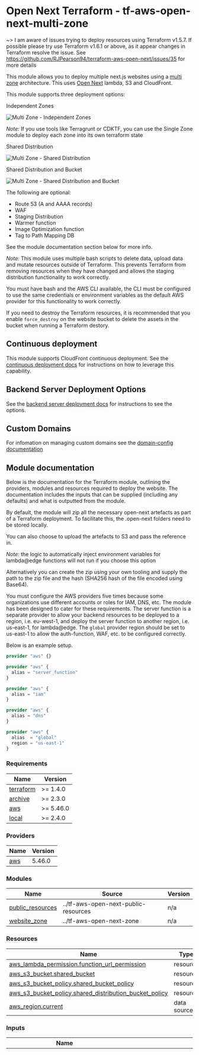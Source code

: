 # Open Next Terraform - tf-aws-open-next-multi-zone

~> I am aware of issues trying to deploy resources using Terraform v1.5.7. If possible please try use Terraform v1.6.1 or above, as it appear changes in Terraform resolve the issue. See https://github.com/RJPearson94/terraform-aws-open-next/issues/35 for more details

This module allows you to deploy multiple next.js websites using a [multi zone](https://nextjs.org/docs/pages/building-your-application/deploying/multi-zones) architecture. This uses [Open Next](https://github.com/serverless-stack/open-next) lambda, S3 and CloudFront.

This module supports three deployment options:

Independent Zones

![Multi Zone - Independent Zones](https://raw.githubusercontent.com/RJPearson94/terraform-aws-open-next/v3.4.1/docs/diagrams/Multi%20Zone%20-%20Independent%20Zones.png)

_Note:_ If you use tools like Terragrunt or CDKTF, you can use the Single Zone module to deploy each zone into its own terraform state

Shared Distribution

![Multi Zone - Shared Distribution](https://raw.githubusercontent.com/RJPearson94/terraform-aws-open-next/v3.4.1/docs/diagrams/Multi%20Zone%20-%20Shared%20Distribution.png)

Shared Distribution and Bucket

![Multi Zone - Shared Distribution and Bucket](https://raw.githubusercontent.com/RJPearson94/terraform-aws-open-next/v3.4.1/docs/diagrams/Multi%20Zone%20-%20Shared%20Distribution%20and%20Bucket.png)

The following are optional:

- Route 53 (A and AAAA records)
- WAF
- Staging Distribution
- Warmer function
- Image Optimization function
- Tag to Path Mapping DB

See the module documentation section below for more info.

_Note:_ This module uses multiple bash scripts to delete data, upload data and mutate resources outside of Terraform. This prevents Terraform from removing resources when they have changed and allows the staging distribution functionality to work correctly.

You must have bash and the AWS CLI available, the CLI must be configured to use the same credentials or environment variables as the default AWS provider for this functionality to work correctly.

If you need to destroy the Terraform resources, it is recommended that you enable `force_destroy` on the website bucket to delete the assets in the bucket when running a Terraform destory.

## Continuous deployment

This module supports CloudFront continuous deployment. See the [continuous deployment docs](https://github.com/RJPearson94/terraform-aws-open-next/blob/v3.4.1/docs/continuous-deployments.md) for instructions on how to leverage this capability.

## Backend Server Deployment Options

See the [backend server deployment docs](https://github.com/RJPearson94/terraform-aws-open-next/blob/v3.4.1/docs/backend-server-deployments.md) for instructions to see the options.

## Custom Domains

For infomation on managing custom domains see the [domain-config documentation](https://github.com/RJPearson94/terraform-aws-open-next/blob/v3.4.1/docs/domain-config.md)

## Module documentation

Below is the documentation for the Terraform module, outlining the providers, modules and resources required to deploy the website. The documentation includes the inputs that can be supplied (including any defaults) and what is outputted from the module.

By default, the module will zip all the necessary open-next artefacts as part of a Terraform deployment. To facilitate this, the .open-next folders need to be stored locally.

You can also choose to upload the artefacts to S3 and pass the reference in.

_Note:_ the logic to automatically inject environment variables for lambda@edge functions will not run if you choose this option

Alternatively you can create the zip using your own tooling and supply the path to the zip file and the hash (SHA256 hash of the file encoded using Base64).

You must configure the AWS providers five times because some organizations use different accounts or roles for IAM, DNS, etc. The module has been designed to cater for these requirements. The server function is a separate provider to allow your backend resources to be deployed to a region, i.e. eu-west-1, and deploy the server function to another region, i.e. us-east-1, for lambda@edge. The `global` provider region should be set to us-east-1 to allow the auth-function, WAF, etc. to be configured correctly.

Below is an example setup.

```tf
provider "aws" {}

provider "aws" {
  alias = "server_function"
}

provider "aws" {
  alias = "iam"
}

provider "aws" {
  alias = "dns"
}

provider "aws" {
  alias  = "global"
  region = "us-east-1"
}
```

### Requirements

| Name | Version |
|------|---------|
| <a name="requirement_terraform"></a> [terraform](#requirement\_terraform) | >= 1.4.0 |
| <a name="requirement_archive"></a> [archive](#requirement\_archive) | >= 2.3.0 |
| <a name="requirement_aws"></a> [aws](#requirement\_aws) | >= 5.46.0 |
| <a name="requirement_local"></a> [local](#requirement\_local) | >= 2.4.0 |

### Providers

| Name | Version |
|------|---------|
| <a name="provider_aws"></a> [aws](#provider\_aws) | 5.46.0 |

### Modules

| Name | Source | Version |
|------|--------|---------|
| <a name="module_public_resources"></a> [public\_resources](#module\_public\_resources) | ../tf-aws-open-next-public-resources | n/a |
| <a name="module_website_zone"></a> [website\_zone](#module\_website\_zone) | ../tf-aws-open-next-zone | n/a |

### Resources

| Name | Type |
|------|------|
| [aws_lambda_permission.function_url_permission](https://registry.terraform.io/providers/hashicorp/aws/latest/docs/resources/lambda_permission) | resource |
| [aws_s3_bucket.shared_bucket](https://registry.terraform.io/providers/hashicorp/aws/latest/docs/resources/s3_bucket) | resource |
| [aws_s3_bucket_policy.shared_bucket_policy](https://registry.terraform.io/providers/hashicorp/aws/latest/docs/resources/s3_bucket_policy) | resource |
| [aws_s3_bucket_policy.shared_distribution_bucket_policy](https://registry.terraform.io/providers/hashicorp/aws/latest/docs/resources/s3_bucket_policy) | resource |
| [aws_region.current](https://registry.terraform.io/providers/hashicorp/aws/latest/docs/data-sources/region) | data source |

### Inputs

| Name | Description | Type | Default | Required |
|------|-------------|------|---------|:--------:|
| <a name="input_additional_server_functions"></a> [additional\_server\_functions](#input\_additional\_server\_functions) | Default configutation for all additional server functions with the ability to override the configuration per function.<br><br>This feature requires open next v3.<br><br>By default, the module will create a new zip from the server function code on disk. However, you can override this by supplying a zip file containing the lambda code with either a local reference or a reference to the zip in an S3 bucket.<br><br>Possible values for backend\_deployment\_type: <br>  - REGIONAL\_LAMBDA\_WITH\_AUTH\_LAMBDA<br>  - REGIONAL\_LAMBDA\_WITH\_OAC<br>  - REGIONAL\_LAMBDA\_WITH\_OAC\_AND\_ANY\_PRINCIPAL<br>  - REGIONAL\_LAMBDA<br><br>See https://github.com/RJPearson94/terraform-aws-open-next/blob/v3.1.0/docs/backend-server-deployments.md for a complete breakdown of the different backend options.<br><br>**NOTE:** This can be overridden for each zone | <pre>object({<br>    enable_streaming                 = optional(bool)<br>    runtime                          = optional(string, "nodejs20.x")<br>    backend_deployment_type          = optional(string, "REGIONAL_LAMBDA")<br>    timeout                          = optional(number, 10)<br>    memory_size                      = optional(number, 1024)<br>    function_architecture            = optional(string)<br>    layers                           = optional(list(string))<br>    additional_environment_variables = optional(map(string), {})<br>    iam_policies = optional(object({<br>      include_bucket_access             = optional(bool, false)<br>      include_revalidation_queue_access = optional(bool, false)<br>      include_tag_mapping_db_access     = optional(bool, false)<br>    }), {})<br>    additional_iam_policies = optional(list(object({<br>      name   = string,<br>      arn    = optional(string)<br>      policy = optional(string)<br>    })), [])<br>    vpc = optional(object({<br>      security_group_ids = list(string),<br>      subnet_ids         = list(string)<br>    }))<br>    iam = optional(object({<br>      path                 = optional(string)<br>      permissions_boundary = optional(string)<br>    }))<br>    logging_config = optional(object({<br>      log_format            = optional(string)<br>      application_log_level = optional(string)<br>      system_log_level      = optional(string)<br>    }))<br>    cloudwatch_log = optional(object({<br>      deployment        = optional(string)<br>      retention_in_days = optional(number)<br>      name              = optional(string)<br>      log_group_class   = optional(string)<br>      skip_destroy      = optional(bool)<br>    }))<br>    origin_timeouts = optional(object({<br>      keepalive_timeout   = optional(number)<br>      read_timeout        = optional(number)<br>      connection_attempts = optional(number)<br>      connection_timeout  = optional(number)<br>    }))<br>    xray_tracing = optional(object({<br>      enable = optional(bool, false),<br>      mode   = optional(string, "Active")<br>    }))<br>    timeouts = optional(object({<br>      create = optional(string)<br>      update = optional(string)<br>      delete = optional(string)<br>    }), {})<br>    function_overrides = optional(map(object({<br>      function_code = optional(object({<br>        handler = optional(string, "index.handler")<br>        zip = optional(object({<br>          path = string<br>          hash = string<br>        }))<br>        s3 = optional(object({<br>          bucket         = string<br>          key            = string<br>          object_version = optional(string)<br>        }))<br>      }))<br>      enable_streaming                 = optional(bool)<br>      runtime                          = optional(string, "nodejs20.x")<br>      backend_deployment_type          = optional(string, "REGIONAL_LAMBDA")<br>      timeout                          = optional(number, 10)<br>      memory_size                      = optional(number, 1024)<br>      function_architecture            = optional(string)<br>      layers                           = optional(list(string))<br>      additional_environment_variables = optional(map(string), {})<br>      iam_policies = optional(object({<br>        include_bucket_access             = optional(bool, false)<br>        include_revalidation_queue_access = optional(bool, false)<br>        include_tag_mapping_db_access     = optional(bool, false)<br>      }), {})<br>      additional_iam_policies = optional(list(object({<br>        name   = string,<br>        arn    = optional(string)<br>        policy = optional(string)<br>      })), [])<br>      vpc = optional(object({<br>        security_group_ids = list(string),<br>        subnet_ids         = list(string)<br>      }))<br>      iam = optional(object({<br>        path                 = optional(string)<br>        permissions_boundary = optional(string)<br>      }))<br>      logging_config = optional(object({<br>        log_format            = optional(string)<br>        application_log_level = optional(string)<br>        system_log_level      = optional(string)<br>      }))<br>      cloudwatch_log = optional(object({<br>        deployment        = optional(string)<br>        retention_in_days = optional(number)<br>        name              = optional(string)<br>        log_group_class   = optional(string)<br>        skip_destroy      = optional(bool)<br>      }))<br>      origin_timeouts = optional(object({<br>        keepalive_timeout   = optional(number)<br>        read_timeout        = optional(number)<br>        connection_attempts = optional(number)<br>        connection_timeout  = optional(number)<br>      }))<br>      xray_tracing = optional(object({<br>        enable = optional(bool, false),<br>        mode   = optional(string, "Active")<br>      }))<br>      timeouts = optional(object({<br>        create = optional(string)<br>        update = optional(string)<br>        delete = optional(string)<br>      }), {})<br>    })), {})<br>  })</pre> | `{}` | no |
| <a name="input_aliases"></a> [aliases](#input\_aliases) | The production and staging aliases to use. This can be overridden for each zone | <pre>object({<br>    production = string<br>    staging    = string<br>  })</pre> | `null` | no |
| <a name="input_behaviours"></a> [behaviours](#input\_behaviours) | Override the default behaviour config. When the deployment is set to 'INDEPENDENT\_ZONES' this can be overridden for each zone. If deployment is 'SHARED\_DISTRIBUTION' or 'SHARED\_DISTRIBUTION\_AND\_BUCKET' this configuration is used | <pre>object({<br>    custom_error_responses = optional(object({<br>      path_overrides = optional(map(object({<br>        allowed_methods            = optional(list(string))<br>        cached_methods             = optional(list(string))<br>        cache_policy_id            = optional(string)<br>        origin_request_policy_id   = optional(string)<br>        response_headers_policy_id = optional(string)<br>        compress                   = optional(bool)<br>        viewer_protocol_policy     = optional(string)<br>        viewer_request = optional(object({<br>          type         = string<br>          arn          = string<br>          include_body = optional(bool)<br>        }))<br>        viewer_response = optional(object({<br>          type = string<br>          arn  = string<br>        }))<br>        origin_request = optional(object({<br>          arn          = string<br>          include_body = bool<br>        }))<br>        origin_response = optional(object({<br>          arn = string<br>        }))<br>      })))<br>      allowed_methods            = optional(list(string))<br>      cached_methods             = optional(list(string))<br>      cache_policy_id            = optional(string)<br>      origin_request_policy_id   = optional(string)<br>      response_headers_policy_id = optional(string)<br>      compress                   = optional(bool)<br>      viewer_protocol_policy     = optional(string)<br>      viewer_request = optional(object({<br>        type         = string<br>        arn          = string<br>        include_body = optional(bool)<br>      }))<br>      viewer_response = optional(object({<br>        type = string<br>        arn  = string<br>      }))<br>      origin_request = optional(object({<br>        type         = string<br>        arn          = string<br>        include_body = optional(bool)<br>      }))<br>      origin_response = optional(object({<br>        type = string<br>        arn  = string<br>      }))<br>    }))<br>    static_assets = optional(object({<br>      paths            = optional(list(string))<br>      additional_paths = optional(list(string))<br>      path_overrides = optional(map(object({<br>        allowed_methods            = optional(list(string))<br>        cached_methods             = optional(list(string))<br>        cache_policy_id            = optional(string)<br>        origin_request_policy_id   = optional(string)<br>        response_headers_policy_id = optional(string)<br>        compress                   = optional(bool)<br>        viewer_protocol_policy     = optional(string)<br>        viewer_request = optional(object({<br>          type         = string<br>          arn          = string<br>          include_body = optional(bool)<br>        }))<br>        viewer_response = optional(object({<br>          type = string<br>          arn  = string<br>        }))<br>        origin_request = optional(object({<br>          arn          = string<br>          include_body = bool<br>        }))<br>        origin_response = optional(object({<br>          arn = string<br>        }))<br>      })))<br>      allowed_methods            = optional(list(string))<br>      cached_methods             = optional(list(string))<br>      cache_policy_id            = optional(string)<br>      origin_request_policy_id   = optional(string)<br>      response_headers_policy_id = optional(string)<br>      compress                   = optional(bool)<br>      viewer_protocol_policy     = optional(string)<br>      viewer_request = optional(object({<br>        type         = string<br>        arn          = string<br>        include_body = optional(bool)<br>      }))<br>      viewer_response = optional(object({<br>        type = string<br>        arn  = string<br>      }))<br>      origin_request = optional(object({<br>        type         = string<br>        arn          = string<br>        include_body = optional(bool)<br>      }))<br>      origin_response = optional(object({<br>        type = string<br>        arn  = string<br>      }))<br>    }))<br>    server = optional(object({<br>      paths = optional(list(string))<br>      path_overrides = map(object({<br>        allowed_methods            = optional(list(string))<br>        cached_methods             = optional(list(string))<br>        cache_policy_id            = optional(string)<br>        origin_request_policy_id   = optional(string)<br>        response_headers_policy_id = optional(string)<br>        compress                   = optional(bool)<br>        viewer_protocol_policy     = optional(string)<br>        viewer_request = optional(object({<br>          type         = string<br>          arn          = string<br>          include_body = optional(bool)<br>        }))<br>        viewer_response = optional(object({<br>          type = string<br>          arn  = string<br>        }))<br>        origin_request = optional(object({<br>          arn          = string<br>          include_body = bool<br>        }))<br>        origin_response = optional(object({<br>          arn = string<br>        }))<br>      }))<br>      allowed_methods            = optional(list(string))<br>      cached_methods             = optional(list(string))<br>      cache_policy_id            = optional(string)<br>      origin_request_policy_id   = optional(string)<br>      response_headers_policy_id = optional(string)<br>      compress                   = optional(bool)<br>      viewer_protocol_policy     = optional(string)<br>      viewer_request = optional(object({<br>        type         = string<br>        arn          = string<br>        include_body = optional(bool)<br>      }))<br>      viewer_response = optional(object({<br>        type = string<br>        arn  = string<br>      }))<br>      origin_request = optional(object({<br>        type         = string<br>        arn          = string<br>        include_body = optional(bool)<br>      }))<br>      origin_response = optional(object({<br>        type = string<br>        arn  = string<br>      }))<br>    }))<br>    additional_origins = optional(map(object({<br>      paths = optional(list(string))<br>      path_overrides = optional(map(object({<br>        allowed_methods            = optional(list(string))<br>        cached_methods             = optional(list(string))<br>        cache_policy_id            = optional(string)<br>        origin_request_policy_id   = optional(string)<br>        response_headers_policy_id = optional(string)<br>        compress                   = optional(bool)<br>        viewer_protocol_policy     = optional(string)<br>        viewer_request = optional(object({<br>          type         = string<br>          arn          = string<br>          include_body = optional(bool)<br>        }))<br>        viewer_response = optional(object({<br>          type = string<br>          arn  = string<br>        }))<br>        origin_request = optional(object({<br>          arn          = string<br>          include_body = bool<br>        }))<br>        origin_response = optional(object({<br>          arn = string<br>        }))<br>      })))<br>      allowed_methods            = optional(list(string))<br>      cached_methods             = optional(list(string))<br>      cache_policy_id            = optional(string)<br>      origin_request_policy_id   = optional(string)<br>      response_headers_policy_id = optional(string)<br>      compress                   = optional(bool)<br>      viewer_protocol_policy     = optional(string)<br>      viewer_request = optional(object({<br>        type         = string<br>        arn          = string<br>        include_body = optional(bool)<br>      }))<br>      viewer_response = optional(object({<br>        type = string<br>        arn  = string<br>      }))<br>      origin_request = optional(object({<br>        type         = string<br>        arn          = string<br>        include_body = optional(bool)<br>      }))<br>      origin_response = optional(object({<br>        type = string<br>        arn  = string<br>      }))<br>    })), {})<br>    image_optimisation = optional(object({<br>      paths = optional(list(string))<br>      path_overrides = map(object({<br>        allowed_methods            = optional(list(string))<br>        cached_methods             = optional(list(string))<br>        cache_policy_id            = optional(string)<br>        origin_request_policy_id   = optional(string)<br>        response_headers_policy_id = optional(string)<br>        compress                   = optional(bool)<br>        viewer_protocol_policy     = optional(string)<br>        viewer_request = optional(object({<br>          type         = string<br>          arn          = string<br>          include_body = optional(bool)<br>        }))<br>        viewer_response = optional(object({<br>          type = string<br>          arn  = string<br>        }))<br>        origin_request = optional(object({<br>          arn          = string<br>          include_body = bool<br>        }))<br>        origin_response = optional(object({<br>          arn = string<br>        }))<br>      }))<br>      allowed_methods            = optional(list(string))<br>      cached_methods             = optional(list(string))<br>      cache_policy_id            = optional(string)<br>      origin_request_policy_id   = optional(string)<br>      response_headers_policy_id = optional(string)<br>      compress                   = optional(bool)<br>      viewer_protocol_policy     = optional(string)<br>      viewer_request = optional(object({<br>        type         = string<br>        arn          = string<br>        include_body = optional(bool)<br>      }))<br>      viewer_response = optional(object({<br>        type = string<br>        arn  = string<br>      }))<br>      origin_request = optional(object({<br>        type         = string<br>        arn          = string<br>        include_body = optional(bool)<br>      }))<br>      origin_response = optional(object({<br>        type = string<br>        arn  = string<br>      }))<br>    }))<br>  })</pre> | `{}` | no |
| <a name="input_cache_control_immutable_assets_regex"></a> [cache\_control\_immutable\_assets\_regex](#input\_cache\_control\_immutable\_assets\_regex) | Regex to set public,max-age=31536000,immutable on immutable resources. This can be overridden for each zone | `string` | `"^.*(\\.next)$"` | no |
| <a name="input_cloudwatch_log"></a> [cloudwatch\_log](#input\_cloudwatch\_log) | The default cloudwatch log group configuration. This can be overridden for each zone and each function""<br><br>Possible values for deployment:<br>  - PER\_FUNCTION (default)<br>  - SHARED\_PER\_ZONE<br>  - USE\_EXISTING<br><br>When deployment is set to `SHARED_PER_ZONE` or `USE_EXISTING`, name is mandatory.<br><br>For `SHARED_PER_ZONE`, the name will include the `aws/lambda` namespace and the supplied prefix and suffix<br>For `USE_EXISTING`, the name will represent the log group name (including prefix) | <pre>object({<br>    deployment        = optional(string, "PER_FUNCTION")<br>    retention_in_days = optional(number, 7)<br>    name              = optional(string)<br>    log_group_class   = optional(string)<br>    skip_destroy      = optional(bool)<br>  })</pre> | `{}` | no |
| <a name="input_content_types"></a> [content\_types](#input\_content\_types) | The MIME type mapping and default for artefacts generated by Open Next. This can be overridden for each zone | <pre>object({<br>    mapping = optional(map(string), {<br>      "svg"  = "image/svg+xml",<br>      "js"   = "application/javascript",<br>      "css"  = "text/css",<br>      "html" = "text/html"<br>    })<br>    default = optional(string, "binary/octet-stream")<br>  })</pre> | `{}` | no |
| <a name="input_continuous_deployment"></a> [continuous\_deployment](#input\_continuous\_deployment) | Configuration for continuous deployment config for CloudFront<br><br>When the deployment is set to 'INDEPENDENT\_ZONES' this can be overridden for each zone. If continuous deployment is enabled, updates to the origins, ordered\_cache\_behaviors and default\_cache\_behaviors are ignored<br><br>See https://github.com/RJPearson94/terraform-aws-open-next/blob/v3.1.0/docs/continuous-deployments.md for a complete breakdown of how to use continuous deployment. | <pre>object({<br>    use        = optional(bool, false)<br>    deployment = optional(string, "NONE")<br>    traffic_config = optional(object({<br>      header = optional(object({<br>        name  = string<br>        value = string<br>      }))<br>      weight = optional(object({<br>        percentage = number<br>        session_stickiness = optional(object({<br>          idle_ttl    = number<br>          maximum_ttl = number<br>        }))<br>      }))<br>    }))<br>  })</pre> | `{}` | no |
| <a name="input_custom_error_responses"></a> [custom\_error\_responses](#input\_custom\_error\_responses) | Allow custom error responses to be set on the distributions<br><br>When the deployment is set to 'INDEPENDENT\_ZONES' this can be overridden for each zone. If deployment is 'SHARED\_DISTRIBUTION' or 'SHARED\_DISTRIBUTION\_AND\_BUCKET' this configuration is used. If the deployment is 'SHARED\_DISTRIBUTION', the files are saved into the root zone bucket. If the deployment is 'SHARED\_DISTRIBUTION\_AND\_BUCKET' the files are saved in the shared bucket<br><br>**NOTE:** These custom error pages only apply to response codes from the origins. To configure custom error responses for status codes returned by WAF, please configure the custom error responses in WAF. | <pre>list(object({<br>    error_code            = string<br>    error_caching_min_ttl = optional(number)<br>    response_code         = optional(string)<br>    response_page = optional(object({<br>      source      = string<br>      path_prefix = string<br>    }))<br>  }))</pre> | `[]` | no |
| <a name="input_deployment"></a> [deployment](#input\_deployment) | The deployment model for the multi zone website<br><br>The possible values are:<br>- INDEPENDENT\_ZONES<br>- SHARED\_DISTRIBUTION<br>- SHARED\_DISTRIBUTION\_AND\_BUCKET<br><br>See https://github.com/RJPearson94/terraform-aws-open-next/tree/v3.1.0?tab=readme-ov-file#deployment-options for a complete breakdown of the different deployment options. | `string` | n/a | yes |
| <a name="input_distribution"></a> [distribution](#input\_distribution) | Configuration for the CloudFront distribution. <br><br>When the deployment is set to 'INDEPENDENT\_ZONES' this can be overridden for each zone. If deployment is 'SHARED\_DISTRIBUTION' or 'SHARED\_DISTRIBUTION\_AND\_BUCKET' this configuration is used<br><br>Possible values for deployment are:<br>- NONE<br>- CREATE<br><br>The module has a local copy of the x-forwarded host CloudFront function code by default. The code can be seen at https://github.com/RJPearson94/terraform-aws-open-next/blob/v3.1.0/modules/tf-aws-open-next-public-resources/code/xForwardedHost.js (open next v2) and https://github.com/RJPearson94/terraform-aws-open-next/blob/v3.1.0/modules/tf-aws-open-next-public-resources/code/cloudfrontFunctionOpenNextV3.js (open next v3). <br><br>This code can be overridden by passing in the javascript function as a string to the `code` argument under the `x_forwarded_host_function` object. An example can be seen below.<pre>x_forwarded_host_function = {<br>  code = "function handler(event) { var request = event.request; request.headers['x-forwarded-host'] = request.headers.host; return request; }"<br>}</pre>The auth function is deployed if the server function backend\_deployment\_type is set to EDGE\_LAMBDA.<br><br>The module has a local copy of the auth function code, which will be deployed by default. The code can be seen at https://github.com/RJPearson94/terraform-aws-open-next/blob/v3.1.0/modules/tf-aws-open-next-public-resources/code/auth/index.js. You can override this to supplying a zip file containing the lambda code with either a local reference or a reference to the zip in an S3 bucket.<br><br>Possible values for the auth\_function deployment are:<br>- NONE <br>- USE\_EXISTING<br>- CREATE<br>- DETACH<br><br>The auth function arn is mandatory when deployment is set to `USE_EXISTING`.<br><br>When migrating from using the auth function to either public cloud functions or to using OAC, you should set the deployment on the auth\_function to CREATE, then apply the changes. Then, you can set deployment to false in a subsequent change to clean up the function.<br><br>If you run the server function as a lambda@edge, you should increase the deletion timeout to 2 hours `120m`. As the lambda service needs to wait for the replicas to be removed, this often exceeds the default 10-minute deletion timeout. This extended timeout allows Terraform to poll for longer and should help mitigate Terraform failures; an example Terraform configuration can be seen below.<pre>auth_function = {<br>  timeouts = {<br>    delete = "120m"<br>  }<br>}</pre>As lambda@edge doesn't support environment variables, the environment variables are injected into the source code before the zip is generated. <br>**NOTE:** If the lambda function code is supplied as a zip or via an S3 reference, this code modification will not occur<br><br>Terraform does not manage cloudwatch log groups for the auth function; the lambda service creates the log group when the function runs in each region.<br><br>CloudFront supports Origin Access Control (OAC) for lambda URLs. The possible values for the deployment options are:<br>- NONE<br>- CREATE<br><br>**NOTE:** If the server function or image optimisation function backend deployment types use OAC, then the OAC will be created.<br><br>As there is a limit on the number of cache policies associated with an AWS account, you can either configure the module to create the cache policy or use an existing one. The possible values for the cache policy deployment are:<br>- USE\_EXISTING<br>- CREATE<br><br>If cache policy deployment is set to `USE_EXISTING`, then ID, is a required field.<br><br>**WARNING:** The distribution is fundamental to the architecture, and the module is optional to facilitate sharing a distribution for multi-zone deployments and to support edge cases not supported by the module. With that said, it is not recommended to supply a distribution. | <pre>object({<br>    deployment   = optional(string, "CREATE")<br>    enabled      = optional(bool, true)<br>    ipv6_enabled = optional(bool, true)<br>    http_version = optional(string, "http2")<br>    price_class  = optional(string, "PriceClass_100")<br>    geo_restrictions = optional(object({<br>      type      = optional(string, "none"),<br>      locations = optional(list(string), [])<br>    }), {})<br>    x_forwarded_host_function = optional(object({<br>      runtime = optional(string)<br>      code    = optional(string)<br>    }), {})<br>    auth_function = optional(object({<br>      deployment    = optional(string, "NONE")<br>      qualified_arn = optional(string)<br>      function_code = optional(object({<br>        handler = optional(string, "index.handler")<br>        zip = optional(object({<br>          path = string<br>          hash = string<br>        }))<br>        s3 = optional(object({<br>          bucket         = string<br>          key            = string<br>          object_version = optional(string)<br>        }))<br>      }))<br>      runtime     = optional(string, "nodejs20.x")<br>      timeout     = optional(number, 10)<br>      memory_size = optional(number, 256)<br>      additional_iam_policies = optional(list(object({<br>        name   = string,<br>        arn    = optional(string)<br>        policy = optional(string)<br>      })), [])<br>      iam = optional(object({<br>        path                 = optional(string)<br>        permissions_boundary = optional(string)<br>      }))<br>      timeouts = optional(object({<br>        create = optional(string)<br>        update = optional(string)<br>        delete = optional(string)<br>      }), {})<br>    }), {})<br>    lambda_url_oac = optional(object({<br>      deployment = optional(string, "NONE")<br>    }), {})<br>    cache_policy = optional(object({<br>      deployment                    = optional(string, "CREATE")<br>      id                            = optional(string)<br>      default_ttl                   = optional(number, 0)<br>      max_ttl                       = optional(number, 31536000)<br>      min_ttl                       = optional(number, 0)<br>      cookie_behavior               = optional(string, "all")<br>      header_behavior               = optional(string, "whitelist")<br>      header_items                  = optional(list(string))<br>      query_string_behavior         = optional(string, "all")<br>      enable_accept_encoding_brotli = optional(bool)<br>      enable_accept_encoding_gzip   = optional(bool)<br>    }), {})<br>    response_headers = optional(object({<br>      deployment = optional(string, "NONE") # NONE, CREATE or USE_EXISTING<br>      id         = optional(string)<br>      cors_config = optional(object({<br>        access_control_allow_credentials = bool<br>        access_control_allow_headers     = list(string)<br>        access_control_allow_methods     = list(string)<br>        access_control_allow_origins     = list(string)<br>        access_control_expose_headers    = optional(list(string), [])<br>        access_control_max_age_seconds   = optional(number)<br>        origin_override                  = bool<br>      }))<br>      custom_headers_config = optional(list(object({<br>        header   = string<br>        override = bool<br>        value    = string<br>      })), [])<br>      remove_headers = optional(list(string), [])<br>      security_headers_config = optional(object({<br>        content_security_policy = optional(object({<br>          policy   = string<br>          override = bool<br>        }))<br>        content_type_options = optional(object({<br>          override = bool<br>        }))<br>        frame_options = optional(object({<br>          frame_option = string<br>          override     = bool<br>        }))<br>        referrer_policy = optional(object({<br>          override = bool<br>          policy   = string<br>        }))<br>        strict_transport_security = optional(object({<br>          max_age            = number<br>          include_subdomains = optional(bool)<br>          override           = bool<br>          preload            = optional(bool)<br>        }))<br>        xss_protection = optional(object({<br>          mode_block = optional(bool)<br>          override   = bool<br>          protection = bool<br>          report_uri = optional(string)<br>        }))<br>      }))<br>      server_timing_headers_config = optional(object({<br>        enabled       = bool<br>        sampling_rate = number<br>      }))<br>    }), {})<br>  })</pre> | `{}` | no |
| <a name="input_domain_config"></a> [domain\_config](#input\_domain\_config) | Configuration for CloudFront distribution domain<br><br>When the deployment is set to 'INDEPENDENT\_ZONES' this can be overridden for each zone. If deployment is 'SHARED\_DISTRIBUTION' or 'SHARED\_DISTRIBUTION\_AND\_BUCKET' this configuration is used<br><br>See https://github.com/RJPearson94/terraform-aws-open-next/blob/v3.1.0/docs/domain-config.md for a complete breakdown of the different domain configuration options. | <pre>object({<br>    evaluate_target_health = optional(bool, true)<br>    include_www            = optional(bool, false)<br>    sub_domain             = optional(string)<br>    hosted_zones = list(object({<br>      name         = string<br>      id           = optional(string)<br>      private_zone = optional(bool, false)<br>    }))<br>    create_route53_entries         = optional(bool, true)<br>    route53_record_allow_overwrite = optional(bool, true)<br>    viewer_certificate = optional(object({<br>      acm_certificate_arn      = string<br>      ssl_support_method       = optional(string, "sni-only")<br>      minimum_protocol_version = optional(string, "TLSv1.2_2021")<br>    }))<br>  })</pre> | `null` | no |
| <a name="input_edge_functions"></a> [edge\_functions](#input\_edge\_functions) | Default configutation for all edge functions with the ability to override the configuration per edge function<br><br>By default, the module will create a new zip from the edge function code on disk. However, you can override this by supplying a zip file containing the lambda code with either a local reference or a reference to the zip in an S3 bucket.<br><br>This feature requires open next v3.<br><br>**NOTE:** Terraform does not manage cloudwatch log groups; instead, the lambda service creates the log group when the function runs in each region.<br><br>The module `OPEN_NEXT_ORIGIN` environment variable for each edge function, as per the [open next documentation for middleware](https://open-next.js.org/inner_workings/components/middleware#special-overrides). You have the ability to remove this environment variable by setting the `include_open_next_origin_env_variable` to `false` or override this value by setting an environment variable with the same name via the `additional_environment_variables` attribute.<br><br>You should increase the deletion timeout to 2 hours `120m`. As the lambda service needs to wait for the replicas to be removed, this often exceeds the default 10-minute deletion timeout. This extended timeout allows Terraform to poll for longer and should help mitigate Terraform failures; an example Terraform configuration can be seen below.<pre>timeouts = {<br>  delete = "120m"<br>}</pre>As lambda@edge doesn't support environment variables, the environment variables are injected into the source code before the zip is generated.<br>**NOTE:** If the lambda function code is supplied as a zip or via an S3 reference, this code modification will not occur<br><br>**NOTE:** This can be overridden for each zone | <pre>object({<br>    runtime                               = optional(string, "nodejs20.x")<br>    timeout                               = optional(number, 10)<br>    memory_size                           = optional(number, 512)<br>    include_open_next_origin_env_variable = optional(bool, true)<br>    additional_environment_variables      = optional(map(string), {})<br>    additional_iam_policies = optional(list(object({<br>      name   = string,<br>      arn    = optional(string)<br>      policy = optional(string)<br>    })), [])<br>    iam = optional(object({<br>      path                 = optional(string)<br>      permissions_boundary = optional(string)<br>    }))<br>    timeouts = optional(object({<br>      create = optional(string)<br>      update = optional(string)<br>      delete = optional(string)<br>    }), {})<br>    function_overrides = optional(map(object({<br>      function_code = optional(object({<br>        handler = optional(string, "handler.handler")<br>        zip = optional(object({<br>          path = string<br>          hash = string<br>        }))<br>        s3 = optional(object({<br>          bucket         = string<br>          key            = string<br>          object_version = optional(string)<br>        }))<br>      }))<br>      runtime                               = optional(string, "nodejs20.x")<br>      timeout                               = optional(number, 10)<br>      memory_size                           = optional(number, 512)<br>      include_open_next_origin_env_variable = optional(bool, true)<br>      additional_environment_variables      = optional(map(string), {})<br>      additional_iam_policies = optional(list(object({<br>        name   = string,<br>        arn    = optional(string)<br>        policy = optional(string)<br>      })), [])<br>      iam = optional(object({<br>        path                 = optional(string)<br>        permissions_boundary = optional(string)<br>      }))<br>      timeouts = optional(object({<br>        create = optional(string)<br>        update = optional(string)<br>        delete = optional(string)<br>      }), {})<br>    })), {})<br>  })</pre> | `{}` | no |
| <a name="input_function_architecture"></a> [function\_architecture](#input\_function\_architecture) | The default instruction set architecture for the lambda functions. This can be overridden for each zone and each function | `string` | `"arm64"` | no |
| <a name="input_iam"></a> [iam](#input\_iam) | The default IAM configuration. This can be overridden for each zone and each function | <pre>object({<br>    path                 = optional(string, "/")<br>    permissions_boundary = optional(string)<br>  })</pre> | `{}` | no |
| <a name="input_image_optimisation_function"></a> [image\_optimisation\_function](#input\_image\_optimisation\_function) | Configuration for the image optimisation function.<br><br>By default, the module will create a new zip from the image optimisation function code on disk. However, you can override this by supplying a zip file containing the lambda code with either a local reference or a reference to the zip in an S3 bucket.<br><br>Possible values for backend\_deployment\_type: <br>  - REGIONAL\_LAMBDA\_WITH\_AUTH\_LAMBDA<br>  - REGIONAL\_LAMBDA\_WITH\_OAC<br>  - REGIONAL\_LAMBDA\_WITH\_OAC\_AND\_ANY\_PRINCIPAL<br>  - REGIONAL\_LAMBDA<br><br>See https://github.com/RJPearson94/terraform-aws-open-next/blob/v3.1.0/docs/backend-server-deployments.md for a complete breakdown of the different backend options.<br><br>If you do not want to provision the image optimisation function, you can set `create` to false.<br><br>**NOTE:** This can be overridden for each zone | <pre>object({<br>    create = optional(bool, true)<br>    function_code = optional(object({<br>      handler = optional(string, "index.handler")<br>      zip = optional(object({<br>        path = string<br>        hash = string<br>      }))<br>      s3 = optional(object({<br>        bucket         = string<br>        key            = string<br>        object_version = optional(string)<br>      }))<br>    }))<br>    runtime                          = optional(string, "nodejs20.x")<br>    backend_deployment_type          = optional(string, "REGIONAL_LAMBDA")<br>    timeout                          = optional(number, 25)<br>    memory_size                      = optional(number, 1536)<br>    layers                           = optional(list(string))<br>    additional_environment_variables = optional(map(string), {})<br>    function_architecture            = optional(string)<br>    static_image_optimisation        = optional(bool, false)<br>    additional_iam_policies = optional(list(object({<br>      name   = string,<br>      arn    = optional(string)<br>      policy = optional(string)<br>    })), [])<br>    vpc = optional(object({<br>      security_group_ids = list(string),<br>      subnet_ids         = list(string)<br>    }))<br>    iam = optional(object({<br>      path                 = optional(string)<br>      permissions_boundary = optional(string)<br>    }))<br>    logging_config = optional(object({<br>      log_format            = optional(string)<br>      application_log_level = optional(string)<br>      system_log_level      = optional(string)<br>    }))<br>    cloudwatch_log = optional(object({<br>      deployment        = optional(string)<br>      retention_in_days = optional(number)<br>      name              = optional(string)<br>      log_group_class   = optional(string)<br>      skip_destroy      = optional(bool)<br>    }))<br>    origin_timeouts = optional(object({<br>      keepalive_timeout   = optional(number)<br>      read_timeout        = optional(number)<br>      connection_attempts = optional(number)<br>      connection_timeout  = optional(number)<br>    }))<br>    xray_tracing = optional(object({<br>      enable = optional(bool, false),<br>      mode   = optional(string, "Active")<br>    }))<br>    timeouts = optional(object({<br>      create = optional(string)<br>      update = optional(string)<br>      delete = optional(string)<br>    }), {})<br>  })</pre> | `{}` | no |
| <a name="input_layers"></a> [layers](#input\_layers) | The default layers that is applied to all regional functions. This can be overridden for each function. | `list(string)` | `null` | no |
| <a name="input_logging_config"></a> [logging\_config](#input\_logging\_config) | The default function logging configuration. The log group is determined by the cloudwatch\_log variable. This can be overridden for each zone and each function | <pre>object({<br>    log_format            = optional(string)<br>    application_log_level = optional(string)<br>    system_log_level      = optional(string)<br>  })</pre> | `null` | no |
| <a name="input_open_next_version"></a> [open\_next\_version](#input\_open\_next\_version) | The version of open next that is used | `string` | `"v2.x.x"` | no |
| <a name="input_origin_timeouts"></a> [origin\_timeouts](#input\_origin\_timeouts) | The default CloudFront origin timeout settings. This can be overridden for each function that is connected as an origin on the CloudFront distribution i.e. not edge functions. | <pre>object({<br>    keepalive_timeout   = optional(number)<br>    read_timeout        = optional(number)<br>    connection_attempts = optional(number)<br>    connection_timeout  = optional(number)<br>  })</pre> | `null` | no |
| <a name="input_prefix"></a> [prefix](#input\_prefix) | A prefix which will be attached to the resource name to ensure resources are random | `string` | `null` | no |
| <a name="input_prefix_path_overrides"></a> [prefix\_path\_overrides](#input\_prefix\_path\_overrides) | Whether to add the path to the path overrides. This can be overridden for each zone | `bool` | `true` | no |
| <a name="input_revalidation_function"></a> [revalidation\_function](#input\_revalidation\_function) | Configuration for the revalidation function.<br><br>By default, the module will create a new zip from the revalidation function code on disk. However, you can override this by supplying a zip file containing the lambda code with either a local reference or a reference to the zip in an S3 bucket.<br><br>This function is deployed to the region specified on the default AWS Terraform provider.<br><br>**NOTE:** This can be overridden for each zone | <pre>object({<br>    function_code = optional(object({<br>      handler = optional(string, "index.handler")<br>      zip = optional(object({<br>        path = string<br>        hash = string<br>      }))<br>      s3 = optional(object({<br>        bucket         = string<br>        key            = string<br>        object_version = optional(string)<br>      }))<br>    }))<br>    runtime                          = optional(string, "nodejs20.x")<br>    timeout                          = optional(number, 25)<br>    memory_size                      = optional(number, 1536)<br>    layers                           = optional(list(string))<br>    additional_environment_variables = optional(map(string), {})<br>    function_architecture            = optional(string)<br>    additional_iam_policies = optional(list(object({<br>      name   = string,<br>      arn    = optional(string)<br>      policy = optional(string)<br>    })), [])<br>    vpc = optional(object({<br>      security_group_ids = list(string),<br>      subnet_ids         = list(string)<br>    }))<br>    iam = optional(object({<br>      path                 = optional(string)<br>      permissions_boundary = optional(string)<br>    }))<br>    logging_config = optional(object({<br>      log_format            = optional(string)<br>      application_log_level = optional(string)<br>      system_log_level      = optional(string)<br>    }))<br>    cloudwatch_log = optional(object({<br>      deployment        = optional(string)<br>      retention_in_days = optional(number)<br>      name              = optional(string)<br>      log_group_class   = optional(string)<br>      skip_destroy      = optional(bool)<br>    }))<br>    xray_tracing = optional(object({<br>      enable = optional(bool, false),<br>      mode   = optional(string, "Active")<br>    }))<br>    timeouts = optional(object({<br>      create = optional(string)<br>      update = optional(string)<br>      delete = optional(string)<br>    }), {})<br>  })</pre> | `{}` | no |
| <a name="input_s3_exclusion_regex"></a> [s3\_exclusion\_regex](#input\_s3\_exclusion\_regex) | A regex of files to exclude from the s3 copy. his can be overridden for each zone | `string` | `null` | no |
| <a name="input_scripts"></a> [scripts](#input\_scripts) | Modify default script behaviours | <pre>object({<br>    interpreter                      = optional(string)<br>    additional_environment_variables = optional(map(string))<br>    delete_folder_script = optional(object({<br>      interpreter                      = optional(string)<br>      path                             = optional(string)<br>      additional_environment_variables = optional(map(string))<br>    }))<br>    file_sync_script = optional(object({<br>      interpreter                      = optional(string)<br>      path                             = optional(string)<br>      additional_environment_variables = optional(map(string))<br>    }))<br>    invalidate_cloudfront_script = optional(object({<br>      interpreter                      = optional(string)<br>      path                             = optional(string)<br>      additional_environment_variables = optional(map(string))<br>    }))<br>    promote_distribution_script = optional(object({<br>      interpreter                      = optional(string)<br>      path                             = optional(string)<br>      additional_environment_variables = optional(map(string))<br>    }))<br>    remove_continuous_deployment_policy_id_script = optional(object({<br>      interpreter                      = optional(string)<br>      path                             = optional(string)<br>      additional_environment_variables = optional(map(string))<br>    }))<br>    save_item_to_dynamo_script = optional(object({<br>      interpreter                      = optional(string)<br>      path                             = optional(string)<br>      additional_environment_variables = optional(map(string))<br>    }))<br>    update_alias_script = optional(object({<br>      interpreter                      = optional(string)<br>      path                             = optional(string)<br>      additional_environment_variables = optional(map(string))<br>    }))<br>    update_parameter_script = optional(object({<br>      interpreter                      = optional(string)<br>      path                             = optional(string)<br>      additional_environment_variables = optional(map(string))<br>    }))<br>  })</pre> | `{}` | no |
| <a name="input_server_function"></a> [server\_function](#input\_server\_function) | Configuration for the server function.<br><br>By default, the module will create a new zip from the server function code on disk. However, you can override this by supplying a zip file containing the lambda code with either a local reference or a reference to the zip in an S3 bucket.<br><br>Possible values for backend\_deployment\_type: <br>  - REGIONAL\_LAMBDA\_WITH\_AUTH\_LAMBDA<br>  - REGIONAL\_LAMBDA\_WITH\_OAC<br>  - REGIONAL\_LAMBDA\_WITH\_OAC\_AND\_ANY\_PRINCIPAL<br>  - REGIONAL\_LAMBDA<br>  - EDGE\_LAMBDA (only supported with open next v2)<br><br>See https://github.com/RJPearson94/terraform-aws-open-next/blob/v3.1.0/docs/backend-server-deployments.md for a complete breakdown of the different backend options.<br><br>**NOTE:** When backend\_deployment\_type is set to EDGE\_LAMBDA, Terraform does not manage cloudwatch log groups; instead, the lambda service creates the log group when the function runs in each region.<br><br>If you run the server function as a lambda@edge, you should increase the deletion timeout to 2 hours `120m`. As the lambda service needs to wait for the replicas to be removed, this often exceeds the default 10-minute deletion timeout. This extended timeout allows Terraform to poll for longer and should help mitigate Terraform failures; an example Terraform configuration can be seen below.<pre>timeouts = {<br>  delete = "120m"<br>}</pre>As lambda@edge doesn't support environment variables, the environment variables are injected into the source code before the zip is generated. <br>**NOTE:** If the lambda function code is supplied as a zip or via an S3 reference, this code modification will not occur<br><br>**NOTE:** This can be overridden for each zone | <pre>object({<br>    function_code = optional(object({<br>      handler = optional(string, "index.handler")<br>      zip = optional(object({<br>        path = string<br>        hash = string<br>      }))<br>      s3 = optional(object({<br>        bucket         = string<br>        key            = string<br>        object_version = optional(string)<br>      }))<br>    }))<br>    enable_streaming                 = optional(bool, false)<br>    runtime                          = optional(string, "nodejs20.x")<br>    backend_deployment_type          = optional(string, "REGIONAL_LAMBDA")<br>    timeout                          = optional(number, 10)<br>    memory_size                      = optional(number, 1024)<br>    function_architecture            = optional(string)<br>    layers                           = optional(list(string))<br>    additional_environment_variables = optional(map(string), {})<br>    additional_iam_policies = optional(list(object({<br>      name   = string,<br>      arn    = optional(string)<br>      policy = optional(string)<br>    })), [])<br>    vpc = optional(object({<br>      security_group_ids = list(string),<br>      subnet_ids         = list(string)<br>    }))<br>    iam = optional(object({<br>      path                 = optional(string)<br>      permissions_boundary = optional(string)<br>    }))<br>    logging_config = optional(object({<br>      log_format            = optional(string)<br>      application_log_level = optional(string)<br>      system_log_level      = optional(string)<br>    }))<br>    cloudwatch_log = optional(object({<br>      deployment        = optional(string)<br>      retention_in_days = optional(number)<br>      name              = optional(string)<br>      log_group_class   = optional(string)<br>      skip_destroy      = optional(bool)<br>    }))<br>    origin_timeouts = optional(object({<br>      keepalive_timeout   = optional(number)<br>      read_timeout        = optional(number)<br>      connection_attempts = optional(number)<br>      connection_timeout  = optional(number)<br>    }))<br>    xray_tracing = optional(object({<br>      enable = optional(bool, false),<br>      mode   = optional(string, "Active")<br>    }))<br>    timeouts = optional(object({<br>      create = optional(string)<br>      update = optional(string)<br>      delete = optional(string)<br>    }), {})<br>  })</pre> | `{}` | no |
| <a name="input_suffix"></a> [suffix](#input\_suffix) | A suffix which will be attached to the resource name to ensure resources are random | `string` | `null` | no |
| <a name="input_tag_mapping_db"></a> [tag\_mapping\_db](#input\_tag\_mapping\_db) | Configuration for the ISR tag mapping database<br><br>By default, the module uploads the items in the dynamodb-cache JSON file stored locally. The cache alias is appended to each item in the DB.<br><br>Possible values for deployment:<br>- NONE<br>- CREATE<br><br>The read and write capacity for the Global Secondary Index (GSI) can be overridden; however, the table's read and write capacity will be used by default.<br><br>**NOTE:** This can be overridden for each zone | <pre>object({<br>    deployment     = optional(string, "CREATE")<br>    billing_mode   = optional(string, "PAY_PER_REQUEST")<br>    read_capacity  = optional(number)<br>    write_capacity = optional(number)<br>    revalidate_gsi = optional(object({<br>      read_capacity  = optional(number)<br>      write_capacity = optional(number)<br>    }), {})<br>  })</pre> | `{}` | no |
| <a name="input_vpc"></a> [vpc](#input\_vpc) | The default VPC configuration for the lambda resources. This can be overridden for each zone and each function | <pre>object({<br>    security_group_ids = list(string),<br>    subnet_ids         = list(string)<br>  })</pre> | `null` | no |
| <a name="input_waf"></a> [waf](#input\_waf) | Configuration for the CloudFront distribution WAF.<br><br>When the deployment is set to 'INDEPENDENT\_ZONES' this can be overridden for each zone. If deployment is 'SHARED\_DISTRIBUTION' or 'SHARED\_DISTRIBUTION\_AND\_BUCKET' this configuration is used"<br><br>Possible values for the WAF deployment are:<br>- NONE <br>- USE\_EXISTING<br>- CREATE<br>- DETACH<br><br>The web\_acl\_id is mandatory when deployment is set to `USE_EXISTING`.<br><br>When configuring basic authentication, the encoded username and password are marked as sensitive. This can be turned off by setting `mark_as_sensitive` to false; however, a bug in Terraform v1.6.0 prevented this from working. If this occurs, please upgrade to at least v1.6.1.<br><br>Possible values for the WAF default action are:<br>- ALLOW<br>- BLOCK<br><br>The module provides the ability to configure recommended WAF rules to guard against SQL Injection (sqli), account takeover protection and account creation fraud prevention.<br><br>Multiple rate limits can be configured with each limit applied across all geographic regions or limited to a specific region. The possible values for the action are:<br>- COUNT<br>- BLOCK<br><br> The possible values for the action of each additional rule are:<br>- COUNT<br>- BLOCK<br><br>When IP address restrictions are used as part of additional rules or enforcing basic auth, the possible values for the action are:<br>- BYPASS<br>- BLOCK<br><br>Examples of maintenance pages, basic auth, and more can be found at https://github.com/RJPearson94/terraform-aws-open-next-examples. | <pre>object({<br>    deployment = optional(string, "NONE")<br>    web_acl_id = optional(string)<br>    aws_managed_rules = optional(list(object({<br>      priority              = optional(number)<br>      name                  = string<br>      aws_managed_rule_name = string<br>      })), [{<br>      name                  = "amazon-ip-reputation-list"<br>      aws_managed_rule_name = "AWSManagedRulesAmazonIpReputationList"<br>      }, {<br>      name                  = "common-rule-set"<br>      aws_managed_rule_name = "AWSManagedRulesCommonRuleSet"<br>      }, {<br>      name                  = "known-bad-inputs"<br>      aws_managed_rule_name = "AWSManagedRulesKnownBadInputsRuleSet"<br>    }])<br>    rate_limiting = optional(object({<br>      enabled = optional(bool, false)<br>      limits = optional(list(object({<br>        priority         = optional(number)<br>        rule_name_suffix = optional(string)<br>        limit            = optional(number, 1000)<br>        action           = optional(string, "BLOCK")<br>        geo_match_scope  = optional(list(string))<br>      })), [])<br>    }), {})<br>    sqli = optional(object({<br>      enabled  = optional(bool, false)<br>      priority = optional(number)<br>    }), {})<br>    account_takeover_protection = optional(object({<br>      enabled              = optional(bool, false)<br>      priority             = optional(number)<br>      login_path           = string<br>      enable_regex_in_path = optional(bool)<br>      request_inspection = optional(object({<br>        username_field_identifier = string<br>        password_field_identifier = string<br>        payload_type              = string<br>      }))<br>      response_inspection = optional(object({<br>        failure_codes = list(string)<br>        success_codes = list(string)<br>      }))<br>    }))<br>    account_creation_fraud_prevention = optional(object({<br>      enabled                = optional(bool, false)<br>      priority               = optional(number)<br>      creation_path          = string<br>      registration_page_path = string<br>      enable_regex_in_path   = optional(bool)<br>      request_inspection = optional(object({<br>        email_field_identifier    = string<br>        username_field_identifier = string<br>        password_field_identifier = string<br>        payload_type              = string<br>      }))<br>      response_inspection = optional(object({<br>        failure_codes = list(string)<br>        success_codes = list(string)<br>      }))<br>    }))<br>    enforce_basic_auth = optional(object({<br>      enabled       = optional(bool, false)<br>      priority      = optional(number)<br>      response_code = optional(number, 401)<br>      response_header = optional(object({<br>        name  = optional(string, "WWW-Authenticate")<br>        value = optional(string, "Basic realm=\"Requires basic auth\"")<br>      }), {})<br>      header_name = optional(string, "authorization")<br>      credentials = optional(object({<br>        username          = string<br>        password          = string<br>        mark_as_sensitive = optional(bool, true)<br>      }))<br>      ip_address_restrictions = optional(list(object({<br>        action = optional(string, "BYPASS")<br>        arn    = optional(string)<br>        name   = optional(string)<br>      })))<br>    }))<br>    additional_rules = optional(list(object({<br>      enabled  = optional(bool, false)<br>      priority = optional(number)<br>      name     = string<br>      action   = optional(string, "COUNT")<br>      block_action = optional(object({<br>        response_code = number<br>        response_header = optional(object({<br>          name  = string<br>          value = string<br>        }))<br>        custom_response_body_key = optional(string)<br>      }))<br>      ip_address_restrictions = list(object({<br>        action = optional(string, "BYPASS")<br>        arn    = optional(string)<br>        name   = optional(string)<br>      }))<br>    })))<br>    default_action = optional(object({<br>      action = optional(string, "ALLOW")<br>      block_action = optional(object({<br>        response_code = number<br>        response_header = optional(object({<br>          name  = string<br>          value = string<br>        }))<br>        custom_response_body_key = optional(string)<br>      }))<br>    }))<br>    ip_addresses = optional(map(object({<br>      description        = optional(string)<br>      ip_address_version = string<br>      addresses          = list(string)<br>    })))<br>    custom_response_bodies = optional(list(object({<br>      key          = string<br>      content      = string<br>      content_type = string<br>    })))<br>  })</pre> | `{}` | no |
| <a name="input_warmer_function"></a> [warmer\_function](#input\_warmer\_function) | Configuration for the warmer function.<br><br>By default, the module will create a new zip from the warmer function code on disk. However, you can override this by supplying a zip file containing the lambda code with either a local reference or a reference to the zip in an S3 bucket.<br><br>If the warmer function is enabled, you can conditionally choose to warm the staging distribution. Enabling this will provision another lambda function. By default, the warmer for the staging distribution will use the same concurrency value as the production distribution. However, you can override this value by specifying a `concurrency` value for the `warm_staging` object.<br><br>This function is deployed to the region specified on the default AWS Terraform provider.<br><br>**NOTE:** This can be overridden for each zone | <pre>object({<br>    enabled = optional(bool, false)<br>    warm_staging = optional(object({<br>      enabled     = optional(bool, false)<br>      concurrency = optional(number)<br>    }))<br>    function_code = optional(object({<br>      handler = optional(string, "index.handler")<br>      zip = optional(object({<br>        path = string<br>        hash = string<br>      }))<br>      s3 = optional(object({<br>        bucket         = string<br>        key            = string<br>        object_version = optional(string)<br>      }))<br>    }))<br>    runtime                          = optional(string, "nodejs20.x")<br>    concurrency                      = optional(number, 20)<br>    timeout                          = optional(number, 15 * 60) // 15 minutes<br>    memory_size                      = optional(number, 1024)<br>    function_architecture            = optional(string)<br>    schedule                         = optional(string, "rate(5 minutes)")<br>    layers                           = optional(list(string))<br>    additional_environment_variables = optional(map(string), {})<br>    additional_iam_policies = optional(list(object({<br>      name   = string,<br>      arn    = optional(string)<br>      policy = optional(string)<br>    })), [])<br>    vpc = optional(object({<br>      security_group_ids = list(string),<br>      subnet_ids         = list(string)<br>    }))<br>    iam = optional(object({<br>      path                 = optional(string)<br>      permissions_boundary = optional(string)<br>    }))<br>    logging_config = optional(object({<br>      log_format            = optional(string)<br>      application_log_level = optional(string)<br>      system_log_level      = optional(string)<br>    }))<br>    cloudwatch_log = optional(object({<br>      deployment        = optional(string)<br>      retention_in_days = optional(number)<br>      name              = optional(string)<br>      log_group_class   = optional(string)<br>      skip_destroy      = optional(bool)<br>    }))<br>    xray_tracing = optional(object({<br>      enable = optional(bool, false),<br>      mode   = optional(string, "Active")<br>    }))<br>    timeouts = optional(object({<br>      create = optional(string)<br>      update = optional(string)<br>      delete = optional(string)<br>    }), {})<br>  })</pre> | `{}` | no |
| <a name="input_website_bucket"></a> [website\_bucket](#input\_website\_bucket) | Configuration for the website S3 bucket<br><br>When the deployment is set to 'INDEPENDENT\_ZONES' or 'SHARED\_DISTRIBUTION' this can be overridden for each zone. If deployment is 'SHARED\_DISTRIBUTION\_AND\_BUCKET' this configuration is used"<br><br>This bucket is deployed to the region specified on the default AWS Terraform provider. | <pre>object({<br>    force_destroy = optional(bool, false)<br>    arn           = optional(string)<br>    region        = optional(string)<br>    name          = optional(string)<br>  })</pre> | `{}` | no |
| <a name="input_xray_tracing"></a> [xray\_tracing](#input\_xray\_tracing) | The default configuration for AWS tracing on all functions. This can be overridden for each zone and each function | <pre>object({<br>    enable = optional(bool, false),<br>    mode   = optional(string, "Active")<br>  })</pre> | `{}` | no |
| <a name="input_zones"></a> [zones](#input\_zones) | The website zones to create. For a complete breakdown of the configuration of each input, see the descriptions above | <pre>list(object({<br>    root                  = bool<br>    name                  = string<br>    folder_path           = string<br>    open_next_version     = optional(string)<br>    path                  = optional(string)<br>    prefix_path_overrides = optional(bool, true)<br>    s3_exclusion_regex    = optional(string)<br>    layers                = optional(list(string))<br>    function_architecture = optional(string)<br>    iam = optional(object({<br>      path                 = optional(string, "/")<br>      permissions_boundary = optional(string)<br>    }))<br>    logging_config = optional(object({<br>      log_format            = optional(string)<br>      application_log_level = optional(string)<br>      system_log_level      = optional(string)<br>    }))<br>    cloudwatch_log = optional(object({<br>      deployment        = optional(string)<br>      retention_in_days = optional(number)<br>      name              = optional(string)<br>      log_group_class   = optional(string)<br>      skip_destroy      = optional(bool)<br>    }))<br>    origin_timeouts = optional(object({<br>      keepalive_timeout   = optional(number)<br>      read_timeout        = optional(number)<br>      connection_attempts = optional(number)<br>      connection_timeout  = optional(number)<br>    }))<br>    vpc = optional(object({<br>      security_group_ids = list(string),<br>      subnet_ids         = list(string)<br>    }))<br>    aliases = optional(object({<br>      production = string<br>      staging    = string<br>    }))<br>    cache_control_immutable_assets_regex = optional(string)<br>    content_types = optional(object({<br>      mapping = optional(map(string), {<br>        "svg"  = "image/svg+xml",<br>        "js"   = "application/javascript",<br>        "css"  = "text/css",<br>        "html" = "text/html"<br>      })<br>      default = optional(string, "binary/octet-stream")<br>    }))<br>    xray_tracing = optional(object({<br>      enable = optional(bool, false),<br>      mode   = optional(string, "Active")<br>    }))<br>    warmer_function = optional(object({<br>      enabled = optional(bool, false)<br>      warm_staging = optional(object({<br>        enabled     = optional(bool, false)<br>        concurrency = optional(number)<br>      }))<br>      function_code = optional(object({<br>        handler = optional(string, "index.handler")<br>        zip = optional(object({<br>          path = string<br>          hash = string<br>        }))<br>        s3 = optional(object({<br>          bucket         = string<br>          key            = string<br>          object_version = optional(string)<br>        }))<br>      }))<br>      runtime                          = optional(string, "nodejs20.x")<br>      concurrency                      = optional(number, 20)<br>      timeout                          = optional(number, 15 * 60) // 15 minutes<br>      memory_size                      = optional(number, 1024)<br>      function_architecture            = optional(string)<br>      schedule                         = optional(string, "rate(5 minutes)")<br>      layers                           = optional(list(string))<br>      additional_environment_variables = optional(map(string), {})<br>      additional_iam_policies = optional(list(object({<br>        name   = string,<br>        arn    = optional(string)<br>        policy = optional(string)<br>      })), [])<br>      vpc = optional(object({<br>        security_group_ids = list(string),<br>        subnet_ids         = list(string)<br>      }))<br>      iam = optional(object({<br>        path                 = optional(string)<br>        permissions_boundary = optional(string)<br>      }))<br>      logging_config = optional(object({<br>        log_format            = optional(string)<br>        application_log_level = optional(string)<br>        system_log_level      = optional(string)<br>      }))<br>      cloudwatch_log = optional(object({<br>        deployment        = optional(string)<br>        retention_in_days = optional(number)<br>        name              = optional(string)<br>        log_group_class   = optional(string)<br>        skip_destroy      = optional(bool)<br>      }))<br>      xray_tracing = optional(object({<br>        enable = optional(bool, false),<br>        mode   = optional(string, "Active")<br>      }))<br>      timeouts = optional(object({<br>        create = optional(string)<br>        update = optional(string)<br>        delete = optional(string)<br>      }), {})<br>    }))<br>    edge_functions = optional(object({<br>      runtime                               = optional(string, "nodejs20.x")<br>      timeout                               = optional(number, 10)<br>      memory_size                           = optional(number, 512)<br>      include_open_next_origin_env_variable = optional(bool, true)<br>      additional_environment_variables      = optional(map(string), {})<br>      additional_iam_policies = optional(list(object({<br>        name   = string,<br>        arn    = optional(string)<br>        policy = optional(string)<br>      })), [])<br>      iam = optional(object({<br>        path                 = optional(string)<br>        permissions_boundary = optional(string)<br>      }))<br>      timeouts = optional(object({<br>        create = optional(string)<br>        update = optional(string)<br>        delete = optional(string)<br>      }), {})<br>      function_overrides = optional(map(object({<br>        function_code = optional(object({<br>          handler = optional(string, "handler.handler")<br>          zip = optional(object({<br>            path = string<br>            hash = string<br>          }))<br>          s3 = optional(object({<br>            bucket         = string<br>            key            = string<br>            object_version = optional(string)<br>          }))<br>        }))<br>        runtime                               = optional(string, "nodejs20.x")<br>        timeout                               = optional(number, 10)<br>        memory_size                           = optional(number, 512)<br>        include_open_next_origin_env_variable = optional(bool, true)<br>        additional_environment_variables      = optional(map(string), {})<br>        additional_iam_policies = optional(list(object({<br>          name   = string,<br>          arn    = optional(string)<br>          policy = optional(string)<br>        })), [])<br>        iam = optional(object({<br>          path                 = optional(string)<br>          permissions_boundary = optional(string)<br>        }))<br>        timeouts = optional(object({<br>          create = optional(string)<br>          update = optional(string)<br>          delete = optional(string)<br>        }), {})<br>      })), {})<br>    }))<br>    server_function = optional(object({<br>      function_code = optional(object({<br>        handler = optional(string, "index.handler")<br>        zip = optional(object({<br>          path = string<br>          hash = string<br>        }))<br>        s3 = optional(object({<br>          bucket         = string<br>          key            = string<br>          object_version = optional(string)<br>        }))<br>      }))<br>      enable_streaming                 = optional(bool, false)<br>      runtime                          = optional(string, "nodejs20.x")<br>      backend_deployment_type          = optional(string, "REGIONAL_LAMBDA")<br>      timeout                          = optional(number, 10)<br>      memory_size                      = optional(number, 1024)<br>      function_architecture            = optional(string)<br>      layers                           = optional(list(string))<br>      additional_environment_variables = optional(map(string), {})<br>      additional_iam_policies = optional(list(object({<br>        name   = string,<br>        arn    = optional(string)<br>        policy = optional(string)<br>      })), [])<br>      vpc = optional(object({<br>        security_group_ids = list(string),<br>        subnet_ids         = list(string)<br>      }))<br>      iam = optional(object({<br>        path                 = optional(string)<br>        permissions_boundary = optional(string)<br>      }))<br>      logging_config = optional(object({<br>        log_format            = optional(string)<br>        application_log_level = optional(string)<br>        system_log_level      = optional(string)<br>      }))<br>      cloudwatch_log = optional(object({<br>        deployment        = optional(string)<br>        retention_in_days = optional(number)<br>        name              = optional(string)<br>        log_group_class   = optional(string)<br>        skip_destroy      = optional(bool)<br>      }))<br>      origin_timeouts = optional(object({<br>        keepalive_timeout   = optional(number)<br>        read_timeout        = optional(number)<br>        connection_attempts = optional(number)<br>        connection_timeout  = optional(number)<br>      }))<br>      xray_tracing = optional(object({<br>        enable = optional(bool, false),<br>        mode   = optional(string, "Active")<br>      }))<br>      timeouts = optional(object({<br>        create = optional(string)<br>        update = optional(string)<br>        delete = optional(string)<br>      }), {})<br>    }))<br>    additional_server_functions = optional(object({<br>      enable_streaming                 = optional(bool)<br>      runtime                          = optional(string, "nodejs20.x")<br>      backend_deployment_type          = optional(string, "REGIONAL_LAMBDA")<br>      timeout                          = optional(number, 10)<br>      memory_size                      = optional(number, 1024)<br>      function_architecture            = optional(string)<br>      layers                           = optional(list(string))<br>      additional_environment_variables = optional(map(string), {})<br>      iam_policies = optional(object({<br>        include_bucket_access             = optional(bool, false)<br>        include_revalidation_queue_access = optional(bool, false)<br>        include_tag_mapping_db_access     = optional(bool, false)<br>      }), {})<br>      additional_iam_policies = optional(list(object({<br>        name   = string,<br>        arn    = optional(string)<br>        policy = optional(string)<br>      })), [])<br>      vpc = optional(object({<br>        security_group_ids = list(string),<br>        subnet_ids         = list(string)<br>      }))<br>      iam = optional(object({<br>        path                 = optional(string)<br>        permissions_boundary = optional(string)<br>      }))<br>      logging_config = optional(object({<br>        log_format            = optional(string)<br>        application_log_level = optional(string)<br>        system_log_level      = optional(string)<br>      }))<br>      cloudwatch_log = optional(object({<br>        deployment        = optional(string)<br>        retention_in_days = optional(number)<br>        name              = optional(string)<br>        log_group_class   = optional(string)<br>        skip_destroy      = optional(bool)<br>      }))<br>      origin_timeouts = optional(object({<br>        keepalive_timeout   = optional(number)<br>        read_timeout        = optional(number)<br>        connection_attempts = optional(number)<br>        connection_timeout  = optional(number)<br>      }))<br>      xray_tracing = optional(object({<br>        enable = optional(bool, false),<br>        mode   = optional(string, "Active")<br>      }))<br>      timeouts = optional(object({<br>        create = optional(string)<br>        update = optional(string)<br>        delete = optional(string)<br>      }), {})<br>      function_overrides = optional(map(object({<br>        function_code = optional(object({<br>          handler = optional(string, "index.handler")<br>          zip = optional(object({<br>            path = string<br>            hash = string<br>          }))<br>          s3 = optional(object({<br>            bucket         = string<br>            key            = string<br>            object_version = optional(string)<br>          }))<br>        }))<br>        enable_streaming                 = optional(bool)<br>        runtime                          = optional(string, "nodejs20.x")<br>        backend_deployment_type          = optional(string, "REGIONAL_LAMBDA")<br>        timeout                          = optional(number, 10)<br>        memory_size                      = optional(number, 1024)<br>        function_architecture            = optional(string)<br>        layers                           = optional(list(string))<br>        additional_environment_variables = optional(map(string), {})<br>        iam_policies = optional(object({<br>          include_bucket_access             = optional(bool, false)<br>          include_revalidation_queue_access = optional(bool, false)<br>          include_tag_mapping_db_access     = optional(bool, false)<br>        }), {})<br>        additional_iam_policies = optional(list(object({<br>          name   = string,<br>          arn    = optional(string)<br>          policy = optional(string)<br>        })), [])<br>        vpc = optional(object({<br>          security_group_ids = list(string),<br>          subnet_ids         = list(string)<br>        }))<br>        iam = optional(object({<br>          path                 = optional(string)<br>          permissions_boundary = optional(string)<br>        }))<br>        logging_config = optional(object({<br>          log_format            = optional(string)<br>          application_log_level = optional(string)<br>          system_log_level      = optional(string)<br>        }))<br>        cloudwatch_log = optional(object({<br>          deployment        = optional(string)<br>          retention_in_days = optional(number)<br>          name              = optional(string)<br>          log_group_class   = optional(string)<br>          skip_destroy      = optional(bool)<br>        }))<br>        origin_timeouts = optional(object({<br>          keepalive_timeout   = optional(number)<br>          read_timeout        = optional(number)<br>          connection_attempts = optional(number)<br>          connection_timeout  = optional(number)<br>        }))<br>        xray_tracing = optional(object({<br>          enable = optional(bool, false),<br>          mode   = optional(string, "Active")<br>        }))<br>        timeouts = optional(object({<br>          create = optional(string)<br>          update = optional(string)<br>          delete = optional(string)<br>        }), {})<br>      })), {})<br>    }))<br>    image_optimisation_function = optional(object({<br>      create = optional(bool, true)<br>      function_code = optional(object({<br>        handler = optional(string, "index.handler")<br>        zip = optional(object({<br>          path = string<br>          hash = string<br>        }))<br>        s3 = optional(object({<br>          bucket         = string<br>          key            = string<br>          object_version = optional(string)<br>        }))<br>      }))<br>      runtime                          = optional(string, "nodejs20.x")<br>      backend_deployment_type          = optional(string, "REGIONAL_LAMBDA")<br>      timeout                          = optional(number, 25)<br>      memory_size                      = optional(number, 1536)<br>      layers                           = optional(list(string))<br>      additional_environment_variables = optional(map(string), {})<br>      function_architecture            = optional(string)<br>      static_image_optimisation        = optional(bool, false)<br>      additional_iam_policies = optional(list(object({<br>        name   = string,<br>        arn    = optional(string)<br>        policy = optional(string)<br>      })), [])<br>      vpc = optional(object({<br>        security_group_ids = list(string),<br>        subnet_ids         = list(string)<br>      }))<br>      iam = optional(object({<br>        path                 = optional(string)<br>        permissions_boundary = optional(string)<br>      }))<br>      logging_config = optional(object({<br>        log_format            = optional(string)<br>        application_log_level = optional(string)<br>        system_log_level      = optional(string)<br>      }))<br>      cloudwatch_log = optional(object({<br>        deployment        = optional(string)<br>        retention_in_days = optional(number)<br>        name              = optional(string)<br>        log_group_class   = optional(string)<br>        skip_destroy      = optional(bool)<br>      }))<br>      origin_timeouts = optional(object({<br>        keepalive_timeout   = optional(number)<br>        read_timeout        = optional(number)<br>        connection_attempts = optional(number)<br>        connection_timeout  = optional(number)<br>      }))<br>      xray_tracing = optional(object({<br>        enable = optional(bool, false),<br>        mode   = optional(string, "Active")<br>      }))<br>      timeouts = optional(object({<br>        create = optional(string)<br>        update = optional(string)<br>        delete = optional(string)<br>      }), {})<br>    }))<br>    revalidation_function = optional(object({<br>      function_code = optional(object({<br>        handler = optional(string, "index.handler")<br>        zip = optional(object({<br>          path = string<br>          hash = string<br>        }))<br>        s3 = optional(object({<br>          bucket         = string<br>          key            = string<br>          object_version = optional(string)<br>        }))<br>      }))<br>      runtime                          = optional(string, "nodejs20.x")<br>      timeout                          = optional(number, 25)<br>      memory_size                      = optional(number, 1536)<br>      layers                           = optional(list(string))<br>      additional_environment_variables = optional(map(string), {})<br>      function_architecture            = optional(string)<br>      additional_iam_policies = optional(list(object({<br>        name   = string,<br>        arn    = optional(string)<br>        policy = optional(string)<br>      })), [])<br>      vpc = optional(object({<br>        security_group_ids = list(string),<br>        subnet_ids         = list(string)<br>      }))<br>      iam = optional(object({<br>        path                 = optional(string)<br>        permissions_boundary = optional(string)<br>      }))<br>      logging_config = optional(object({<br>        log_format            = optional(string)<br>        application_log_level = optional(string)<br>        system_log_level      = optional(string)<br>      }))<br>      cloudwatch_log = optional(object({<br>        deployment        = optional(string)<br>        retention_in_days = optional(number)<br>        name              = optional(string)<br>        log_group_class   = optional(string)<br>        skip_destroy      = optional(bool)<br>      }))<br>      xray_tracing = optional(object({<br>        enable = optional(bool, false),<br>        mode   = optional(string, "Active")<br>      }))<br>      timeouts = optional(object({<br>        create = optional(string)<br>        update = optional(string)<br>        delete = optional(string)<br>      }), {})<br>    }))<br>    tag_mapping_db = optional(object({<br>      deployment     = optional(string, "CREATE")<br>      billing_mode   = optional(string, "PAY_PER_REQUEST")<br>      read_capacity  = optional(number)<br>      write_capacity = optional(number)<br>      revalidate_gsi = optional(object({<br>        read_capacity  = optional(number)<br>        write_capacity = optional(number)<br>      }), {})<br>    }))<br>    website_bucket = optional(object({<br>      force_destroy = optional(bool, false)<br>      arn           = optional(string)<br>      region        = optional(string)<br>      name          = optional(string)<br>    }))<br>    distribution = optional(object({<br>      deployment   = optional(string, "CREATE")<br>      enabled      = optional(bool, true)<br>      ipv6_enabled = optional(bool, true)<br>      http_version = optional(string, "http2")<br>      price_class  = optional(string, "PriceClass_100")<br>      geo_restrictions = optional(object({<br>        type      = optional(string, "none"),<br>        locations = optional(list(string), [])<br>      }), {})<br>      x_forwarded_host_function = optional(object({<br>        runtime = optional(string)<br>        code    = optional(string)<br>      }), {})<br>      auth_function = optional(object({<br>        deployment    = optional(string, "NONE")<br>        qualified_arn = optional(string)<br>        function_code = optional(object({<br>          handler = optional(string, "index.handler")<br>          zip = optional(object({<br>            path = string<br>            hash = string<br>          }))<br>          s3 = optional(object({<br>            bucket         = string<br>            key            = string<br>            object_version = optional(string)<br>          }))<br>        }))<br>        runtime     = optional(string, "nodejs20.x")<br>        timeout     = optional(number, 10)<br>        memory_size = optional(number, 256)<br>        additional_iam_policies = optional(list(object({<br>          name   = string,<br>          arn    = optional(string)<br>          policy = optional(string)<br>        })), [])<br>        iam = optional(object({<br>          path                 = optional(string)<br>          permissions_boundary = optional(string)<br>        }))<br>        logging_config = optional(object({<br>          log_format            = optional(string)<br>          application_log_level = optional(string)<br>          system_log_level      = optional(string)<br>        }))<br>        cloudwatch_log = optional(object({<br>          deployment        = optional(string)<br>          retention_in_days = optional(number)<br>          name              = optional(string)<br>          log_group_class   = optional(string)<br>          skip_destroy      = optional(bool)<br>        }))<br>        timeouts = optional(object({<br>          create = optional(string)<br>          update = optional(string)<br>          delete = optional(string)<br>        }), {})<br>      }), {})<br>      lambda_url_oac = optional(object({<br>        deployment = optional(string, "NONE")<br>      }), {})<br>      cache_policy = optional(object({<br>        deployment                    = optional(string, "CREATE")<br>        arn                           = optional(string)<br>        id                            = optional(string)<br>        default_ttl                   = optional(number, 0)<br>        max_ttl                       = optional(number, 31536000)<br>        min_ttl                       = optional(number, 0)<br>        cookie_behavior               = optional(string, "all")<br>        header_behavior               = optional(string, "whitelist")<br>        header_items                  = optional(list(string))<br>        query_string_behavior         = optional(string, "all")<br>        enable_accept_encoding_brotli = optional(bool)<br>        enable_accept_encoding_gzip   = optional(bool)<br>      }), {})<br>    }))<br>    behaviours = optional(object({<br>      custom_error_responses = optional(object({<br>        path_overrides = optional(map(object({<br>          allowed_methods            = optional(list(string))<br>          cached_methods             = optional(list(string))<br>          cache_policy_id            = optional(string)<br>          origin_request_policy_id   = optional(string)<br>          response_headers_policy_id = optional(string)<br>          compress                   = optional(bool)<br>          viewer_protocol_policy     = optional(string)<br>          viewer_request = optional(object({<br>            type         = string<br>            arn          = string<br>            include_body = optional(bool)<br>          }))<br>          viewer_response = optional(object({<br>            type = string<br>            arn  = string<br>          }))<br>          origin_request = optional(object({<br>            arn          = string<br>            include_body = bool<br>          }))<br>          origin_response = optional(object({<br>            arn = string<br>          }))<br>        })))<br>        allowed_methods            = optional(list(string))<br>        cached_methods             = optional(list(string))<br>        cache_policy_id            = optional(string)<br>        origin_request_policy_id   = optional(string)<br>        response_headers_policy_id = optional(string)<br>        compress                   = optional(bool)<br>        viewer_protocol_policy     = optional(string)<br>        viewer_request = optional(object({<br>          type         = string<br>          arn          = string<br>          include_body = optional(bool)<br>        }))<br>        viewer_response = optional(object({<br>          type = string<br>          arn  = string<br>        }))<br>        origin_request = optional(object({<br>          type         = string<br>          arn          = string<br>          include_body = optional(bool)<br>        }))<br>        origin_response = optional(object({<br>          type = string<br>          arn  = string<br>        }))<br>      }))<br>      static_assets = optional(object({<br>        paths            = optional(list(string))<br>        additional_paths = optional(list(string))<br>        path_overrides = optional(map(object({<br>          allowed_methods            = optional(list(string))<br>          cached_methods             = optional(list(string))<br>          cache_policy_id            = optional(string)<br>          origin_request_policy_id   = optional(string)<br>          response_headers_policy_id = optional(string)<br>          compress                   = optional(bool)<br>          viewer_protocol_policy     = optional(string)<br>          viewer_request = optional(object({<br>            type         = string<br>            arn          = string<br>            include_body = optional(bool)<br>          }))<br>          viewer_response = optional(object({<br>            type = string<br>            arn  = string<br>          }))<br>          origin_request = optional(object({<br>            arn          = string<br>            include_body = bool<br>          }))<br>          origin_response = optional(object({<br>            arn = string<br>          }))<br>        })))<br>        allowed_methods            = optional(list(string))<br>        cached_methods             = optional(list(string))<br>        cache_policy_id            = optional(string)<br>        origin_request_policy_id   = optional(string)<br>        response_headers_policy_id = optional(string)<br>        compress                   = optional(bool)<br>        viewer_protocol_policy     = optional(string)<br>        viewer_request = optional(object({<br>          type         = string<br>          arn          = string<br>          include_body = optional(bool)<br>        }))<br>        viewer_response = optional(object({<br>          type = string<br>          arn  = string<br>        }))<br>        origin_request = optional(object({<br>          type         = string<br>          arn          = string<br>          include_body = optional(bool)<br>        }))<br>        origin_response = optional(object({<br>          type = string<br>          arn  = string<br>        }))<br>      }))<br>      server = optional(object({<br>        paths = optional(list(string))<br>        path_overrides = map(object({<br>          allowed_methods            = optional(list(string))<br>          cached_methods             = optional(list(string))<br>          cache_policy_id            = optional(string)<br>          origin_request_policy_id   = optional(string)<br>          response_headers_policy_id = optional(string)<br>          compress                   = optional(bool)<br>          viewer_protocol_policy     = optional(string)<br>          viewer_request = optional(object({<br>            type         = string<br>            arn          = string<br>            include_body = optional(bool)<br>          }))<br>          viewer_response = optional(object({<br>            type = string<br>            arn  = string<br>          }))<br>          origin_request = optional(object({<br>            arn          = string<br>            include_body = bool<br>          }))<br>          origin_response = optional(object({<br>            arn = string<br>          }))<br>        }))<br>        allowed_methods            = optional(list(string))<br>        cached_methods             = optional(list(string))<br>        cache_policy_id            = optional(string)<br>        origin_request_policy_id   = optional(string)<br>        response_headers_policy_id = optional(string)<br>        compress                   = optional(bool)<br>        viewer_protocol_policy     = optional(string)<br>        viewer_request = optional(object({<br>          type         = string<br>          arn          = string<br>          include_body = optional(bool)<br>        }))<br>        viewer_response = optional(object({<br>          type = string<br>          arn  = string<br>        }))<br>        origin_request = optional(object({<br>          type         = string<br>          arn          = string<br>          include_body = optional(bool)<br>        }))<br>        origin_response = optional(object({<br>          type = string<br>          arn  = string<br>        }))<br>      }))<br>      additional_origins = optional(map(object({<br>        paths = optional(list(string))<br>        path_overrides = optional(map(object({<br>          allowed_methods            = optional(list(string))<br>          cached_methods             = optional(list(string))<br>          cache_policy_id            = optional(string)<br>          origin_request_policy_id   = optional(string)<br>          response_headers_policy_id = optional(string)<br>          compress                   = optional(bool)<br>          viewer_protocol_policy     = optional(string)<br>          viewer_request = optional(object({<br>            type         = string<br>            arn          = string<br>            include_body = optional(bool)<br>          }))<br>          viewer_response = optional(object({<br>            type = string<br>            arn  = string<br>          }))<br>          origin_request = optional(object({<br>            arn          = string<br>            include_body = bool<br>          }))<br>          origin_response = optional(object({<br>            arn = string<br>          }))<br>        })))<br>        allowed_methods            = optional(list(string))<br>        cached_methods             = optional(list(string))<br>        cache_policy_id            = optional(string)<br>        origin_request_policy_id   = optional(string)<br>        response_headers_policy_id = optional(string)<br>        compress                   = optional(bool)<br>        viewer_protocol_policy     = optional(string)<br>        viewer_request = optional(object({<br>          type         = string<br>          arn          = string<br>          include_body = optional(bool)<br>        }))<br>        viewer_response = optional(object({<br>          type = string<br>          arn  = string<br>        }))<br>        origin_request = optional(object({<br>          type         = string<br>          arn          = string<br>          include_body = optional(bool)<br>        }))<br>        origin_response = optional(object({<br>          type = string<br>          arn  = string<br>        }))<br>      })), {})<br>      image_optimisation = optional(object({<br>        paths = optional(list(string))<br>        path_overrides = map(object({<br>          allowed_methods            = optional(list(string))<br>          cached_methods             = optional(list(string))<br>          cache_policy_id            = optional(string)<br>          origin_request_policy_id   = optional(string)<br>          response_headers_policy_id = optional(string)<br>          compress                   = optional(bool)<br>          viewer_protocol_policy     = optional(string)<br>          viewer_request = optional(object({<br>            type         = string<br>            arn          = string<br>            include_body = optional(bool)<br>          }))<br>          viewer_response = optional(object({<br>            type = string<br>            arn  = string<br>          }))<br>          origin_request = optional(object({<br>            arn          = string<br>            include_body = bool<br>          }))<br>          origin_response = optional(object({<br>            arn = string<br>          }))<br>        }))<br>        allowed_methods            = optional(list(string))<br>        cached_methods             = optional(list(string))<br>        cache_policy_id            = optional(string)<br>        origin_request_policy_id   = optional(string)<br>        response_headers_policy_id = optional(string)<br>        compress                   = optional(bool)<br>        viewer_protocol_policy     = optional(string)<br>        viewer_request = optional(object({<br>          type         = string<br>          arn          = string<br>          include_body = optional(bool)<br>        }))<br>        viewer_response = optional(object({<br>          type = string<br>          arn  = string<br>        }))<br>        origin_request = optional(object({<br>          type         = string<br>          arn          = string<br>          include_body = optional(bool)<br>        }))<br>        origin_response = optional(object({<br>          type = string<br>          arn  = string<br>        }))<br>      }))<br>    }))<br>    waf = optional(object({<br>      deployment = optional(string, "NONE")<br>      web_acl_id = optional(string)<br>      aws_managed_rules = optional(list(object({<br>        priority              = optional(number)<br>        name                  = string<br>        aws_managed_rule_name = string<br>        })), [{<br>        name                  = "amazon-ip-reputation-list"<br>        aws_managed_rule_name = "AWSManagedRulesAmazonIpReputationList"<br>        }, {<br>        name                  = "common-rule-set"<br>        aws_managed_rule_name = "AWSManagedRulesCommonRuleSet"<br>        }, {<br>        name                  = "known-bad-inputs"<br>        aws_managed_rule_name = "AWSManagedRulesKnownBadInputsRuleSet"<br>      }])<br>      rate_limiting = optional(object({<br>        enabled = optional(bool, false)<br>        limits = optional(list(object({<br>          priority         = optional(number)<br>          rule_name_suffix = optional(string)<br>          limit            = optional(number, 1000)<br>          action           = optional(string, "BLOCK")<br>          geo_match_scope  = optional(list(string))<br>        })), [])<br>      }), {})<br>      sqli = optional(object({<br>        enabled  = optional(bool, false)<br>        priority = optional(number)<br>      }), {})<br>      account_takeover_protection = optional(object({<br>        enabled              = optional(bool, false)<br>        priority             = optional(number)<br>        login_path           = string<br>        enable_regex_in_path = optional(bool)<br>        request_inspection = optional(object({<br>          username_field_identifier = string<br>          password_field_identifier = string<br>          payload_type              = string<br>        }))<br>        response_inspection = optional(object({<br>          failure_codes = list(string)<br>          success_codes = list(string)<br>        }))<br>      }))<br>      account_creation_fraud_prevention = optional(object({<br>        enabled                = optional(bool, false)<br>        priority               = optional(number)<br>        creation_path          = string<br>        registration_page_path = string<br>        enable_regex_in_path   = optional(bool)<br>        request_inspection = optional(object({<br>          email_field_identifier    = string<br>          username_field_identifier = string<br>          password_field_identifier = string<br>          payload_type              = string<br>        }))<br>        response_inspection = optional(object({<br>          failure_codes = list(string)<br>          success_codes = list(string)<br>        }))<br>      }))<br>      enforce_basic_auth = optional(object({<br>        enabled       = optional(bool, false)<br>        priority      = optional(number)<br>        response_code = optional(number, 401)<br>        response_header = optional(object({<br>          name  = optional(string, "WWW-Authenticate")<br>          value = optional(string, "Basic realm=\"Requires basic auth\"")<br>        }), {})<br>        header_name = optional(string, "authorization")<br>        credentials = optional(object({<br>          username          = string<br>          password          = string<br>          mark_as_sensitive = optional(bool, true)<br>        }))<br>        ip_address_restrictions = optional(list(object({<br>          action = optional(string, "BYPASS")<br>          arn    = optional(string)<br>          name   = optional(string)<br>        })))<br>      }))<br>      additional_rules = optional(list(object({<br>        enabled  = optional(bool, false)<br>        priority = optional(number)<br>        name     = string<br>        action   = optional(string, "COUNT")<br>        block_action = optional(object({<br>          response_code = number<br>          response_header = optional(object({<br>            name  = string<br>            value = string<br>          }))<br>          custom_response_body_key = optional(string)<br>        }))<br>        ip_address_restrictions = list(object({<br>          action = optional(string, "BYPASS")<br>          arn    = optional(string)<br>          name   = optional(string)<br>        }))<br>      })))<br>      default_action = optional(object({<br>        action = optional(string, "ALLOW")<br>        block_action = optional(object({<br>          response_code = number<br>          response_header = optional(object({<br>            name  = string<br>            value = string<br>          }))<br>          custom_response_body_key = optional(string)<br>        }))<br>      }))<br>      ip_addresses = optional(map(object({<br>        description        = optional(string)<br>        ip_address_version = string<br>        addresses          = list(string)<br>      })))<br>      custom_response_bodies = optional(list(object({<br>        key          = string<br>        content      = string<br>        content_type = string<br>      })))<br>    }))<br>    domain_config = optional(object({<br>      evaluate_target_health = optional(bool, true)<br>      include_www            = optional(bool, false)<br>      sub_domain             = optional(string)<br>      hosted_zones = list(object({<br>        name         = string<br>        id           = optional(string)<br>        private_zone = optional(bool, false)<br>      }))<br>      create_route53_entries         = optional(bool, true)<br>      route53_record_allow_overwrite = optional(bool, true)<br>      viewer_certificate = optional(object({<br>        acm_certificate_arn      = string<br>        ssl_support_method       = optional(string, "sni-only")<br>        minimum_protocol_version = optional(string, "TLSv1.2_2021")<br>      }))<br>    }))<br>    continuous_deployment = optional(object({<br>      use        = optional(bool, false)<br>      deployment = optional(string, "NONE")<br>      traffic_config = optional(object({<br>        header = optional(object({<br>          name  = string<br>          value = string<br>        }))<br>        weight = optional(object({<br>          percentage = number<br>          session_stickiness = optional(object({<br>            idle_ttl    = number<br>            maximum_ttl = number<br>          }))<br>        }))<br>      }))<br>    }))<br>    custom_error_responses = optional(list(object({<br>      error_code            = string<br>      error_caching_min_ttl = optional(number)<br>      response_code         = optional(string)<br>      response_page = optional(object({<br>        source      = string<br>        path_prefix = string<br>      }))<br>    })))<br>  }))</pre> | n/a | yes |

### Outputs

| Name | Description |
|------|-------------|
| <a name="output_alternate_domain_names"></a> [alternate\_domain\_names](#output\_alternate\_domain\_names) | Extra CNAMEs (alternate domain names) associated with the cloudfront distribution |
| <a name="output_cloudfront_distribution_id"></a> [cloudfront\_distribution\_id](#output\_cloudfront\_distribution\_id) | The ID for the root cloudfront distribution |
| <a name="output_cloudfront_staging_distribution_id"></a> [cloudfront\_staging\_distribution\_id](#output\_cloudfront\_staging\_distribution\_id) | The ID for the root cloudfront staging distribution |
| <a name="output_cloudfront_url"></a> [cloudfront\_url](#output\_cloudfront\_url) | The URL for the root cloudfront distribution |
| <a name="output_response_headers_policy_id"></a> [response\_headers\_policy\_id](#output\_response\_headers\_policy\_id) | n/a |
| <a name="output_zones"></a> [zones](#output\_zones) | Configuration details of the zones |

